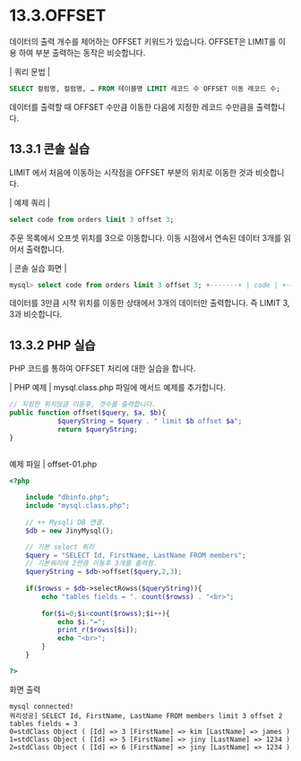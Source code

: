 # 13.3.OFFSET 
데이터의 출력 개수를 제어하는 OFFSET 키워드가 있습니다. OFFSET은 LIMIT를 이용 하여 부분 출력하는 동작은 비슷합니다.  

| 쿼리 문법 | 
```sql
SELECT 컬럼명, 컬럼명, … FROM 테이블명 LIMIT 레코드 수 OFFSET 이동 레코드 수; 
```

데이터를 출력할 때 OFFSET 수만큼 이동한 다음에 지정한 레코드 수만큼을 출력합니다.  

## 13.3.1 콘솔 실습 
LIMIT 에서 처음에 이동하는 시작점을 OFFSET 부분의 위치로 이동한 것과 비슷합니다.  

| 예제 쿼리 | 
```sql
select code from orders limit 3 offset 3; 
```

주문 목록에서 오프셋 위치를 3으로 이동합니다. 이동 시점에서 연속된 데이터 3개를 읽 어서 출력합니다.  

| 콘솔 실습 화면 | 
```sql
mysql> select code from orders limit 3 offset 3; +-------+ | code | +-------+ | O_004 | | O_005 | | O_006 | +-------+ 3 rows in set (0.00 sec) 
```

데이터를 3만큼 시작 위치를 이동한 상태에서 3개의 데이터만 출력합니다. 즉 LIMIT 3, 3과 비슷합니다.  

## 13.3.2 PHP 실습 
PHP 코드를 통하여 OFFSET 처리에 대한 실습을 합니다. 

| PHP 예제 | 
mysql.class.php 파일에 메서드 예제를 추가합니다. 
```php
// 지정한 위치많큼 이동후, 갯수를 출력합니다.
public function offset($query, $a, $b){
            $queryString = $query . " limit $b offset $a";
            return $queryString; 
}
 
```

예제 파일 | offset-01.php 
```php
<?php

	include "dbinfo.php";
	include "mysql.class.php";
 
	// ++ Mysqli DB 연결.
	$db = new JinyMysql();

	// 기본 select 쿼리
	$query = "SELECT Id, FirstName, LastName FROM members";
	// 기본쿼리에 2만큼 이동후 3개를 출력함.
	$queryString = $db->offset($query,2,3);
    
	if($rowss = $db->selectRowss($queryString)){
		echo "tables fields = ". count($rowss) . "<br>";
 
		for($i=0;$i<count($rowss);$i++){
			echo $i."=";            
			print_r($rowss[$i]);
			echo "<br>";
		}
	}

?>

```

화면 출력 
```
mysql connected!
쿼리성공] SELECT Id, FirstName, LastName FROM members limit 3 offset 2
tables fields = 3
0=stdClass Object ( [Id] => 3 [FirstName] => kim [LastName] => james )
1=stdClass Object ( [Id] => 5 [FirstName] => jiny [LastName] => 1234 )
2=stdClass Object ( [Id] => 6 [FirstName] => jiny [LastName] => 1234 ) 

```
